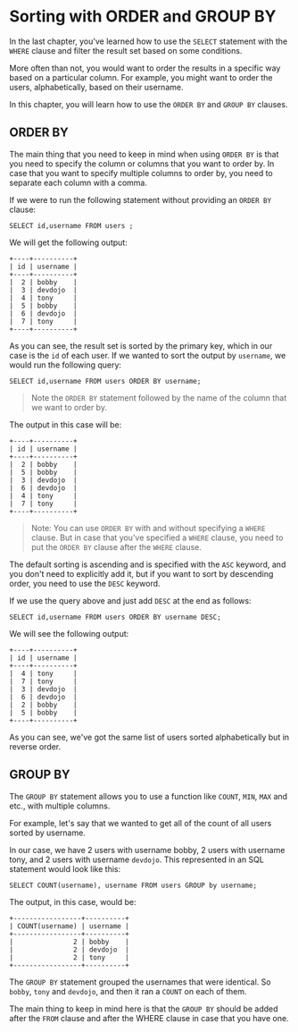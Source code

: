 # Sorting with ORDER and GROUP BY

In the last chapter, you've learned how to use the `SELECT` statement with the `WHERE` clause and filter the result set based on some conditions.

More often than not, you would want to order the results in a specific way based on a particular column. For example, you might want to order the users, alphabetically, based on their username.

In this chapter, you will learn how to use the `ORDER BY` and `GROUP BY` clauses.

## ORDER BY

The main thing that you need to keep in mind when using `ORDER BY` is that you need to specify the column or columns that you want to order by. In case that you want to specify multiple columns to order by, you need to separate each column with a comma.

If we were to run the following statement without providing an `ORDER BY` clause:

```
SELECT id,username FROM users ;
```

We will get the following output:

```
+----+----------+
| id | username |
+----+----------+
|  2 | bobby    |
|  3 | devdojo  |
|  4 | tony     |
|  5 | bobby    |
|  6 | devdojo  |
|  7 | tony     |
+----+----------+
```

As you can see, the result set is sorted by the primary key, which in our case is the `id` of each user. If we wanted to sort the output by `username`, we would run the following query:

```
SELECT id,username FROM users ORDER BY username;
```

> Note the `ORDER BY` statement followed by the name of the column that we want to order by.

The output in this case will be:

```
+----+----------+
| id | username |
+----+----------+
|  2 | bobby    |
|  5 | bobby    |
|  3 | devdojo  |
|  6 | devdojo  |
|  4 | tony     |
|  7 | tony     |
+----+----------+
```

> Note: You can use `ORDER BY` with and without specifying a `WHERE` clause. But in case that you've specified a `WHERE` clause, you need to put the `ORDER BY` clause after the `WHERE` clause.

The default sorting is ascending and is specified with the `ASC` keyword, and you don't need to explicitly add it, but if you want to sort by descending order, you need to use the `DESC` keyword.

If we use the query above and just add `DESC` at the end as follows:

```
SELECT id,username FROM users ORDER BY username DESC;
```

We will see the following output:

```
+----+----------+
| id | username |
+----+----------+
|  4 | tony     |
|  7 | tony     |
|  3 | devdojo  |
|  6 | devdojo  |
|  2 | bobby    |
|  5 | bobby    |
+----+----------+
```

As you can see, we've got the same list of users sorted alphabetically but in reverse order.

## GROUP BY

The `GROUP BY` statement allows you to use a function like `COUNT`, `MIN`, `MAX` and etc., with multiple columns.

For example, let's say that we wanted to get all of the count of all users sorted by username.

In our case, we have 2 users with username bobby, 2 users with username tony, and 2 users with username `devdojo`. This represented in an SQL statement would look like this:

```
SELECT COUNT(username), username FROM users GROUP by username;
```

The output, in this case, would be:

```
+-----------------+----------+
| COUNT(username) | username |
+-----------------+----------+
|               2 | bobby    |
|               2 | devdojo  |
|               2 | tony     |
+-----------------+----------+
```

The `GROUP BY` statement grouped the usernames that were identical. So `bobby`, `tony` and `devdojo`, and then it ran a `COUNT` on each of them.

The main thing to keep in mind here is that the `GROUP BY` should be added after the `FROM` clause and after the WHERE clause in case that you have one.